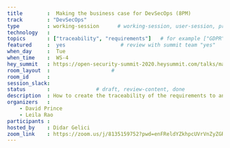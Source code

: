 ```yaml
---
title        :  Making the business case for DevSecOps (8PM)
track        : "DevSecOps"
type         : working-session      # working-session, user-session, product-session
technology   :
topics       : ["traceability", "requirements"]   # for example ["GDPR"]
featured     :  yes                  # review with summit team "yes"
when_day     :  Tue
when_time    :  WS-4
hey_summit   : https://open-security-summit-2020.heysummit.com/talks/making-the-business-case-for-devsecops/
room_layout  :                    #
room_id      :
session_slack: 
status       :               # draft, review-content, done
description  : How to create the traceability of the requirements to an industry standard
organizers   :
    - David Prince
    - Leila Rao
participants :
hosted_by    : Didar Gelici
zoom_link    : https://zoom.us/j/8135159752?pwd=enFReldYZkhpcUVrVnZyZGRoaXI1Zz09
---
```


<!--(add intro)

## WHY

(...)

## What

(...)

## Outcomes

(...)

## References

(...)


## Previous-->

